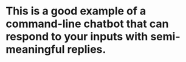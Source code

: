 # This is a good example of a command-line chatbot that can respond to your inputs with semi-meaningful replies.
